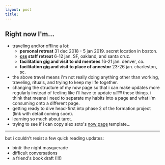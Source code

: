 ```yaml
---
layout: post
title: 
---
```

## Right now I'm...

* traveling and/or offline a lot:
    - **personal retreat** 31 dec 2018 - 5 jan 2019. secret location in boston.
    - **[css](https://www.storybasedstrategy.org/) staff retreat** 6-12 jan. SF, oakland, and santa cruz.
    - **facilitation gig and visit to old mentees** 16-21 jan. denver, co.
    - **facilitation gig and visit to place of ancestor** 23-26 jan. charleston, sc.
* the above travel means i'm not really doing anything other than working, traveling, rituals, and trying to keep my life together.
* changing the structure of my now page so that i can make updates more regularly instead of feeling like i'll have to update _allllll_ these things. i think that means i need to separate my habits into a page and what i'm consuming onto a different page.
* getting ready to dive head-first into phase 2 of the formation project (link with detail coming soon).
* learning so much about tarot.
* trying to see if i can copy alex soto's [now page](https://dynamicmetaflow.github.io/now/) template...

---

but i couldn't resist a few quick reading updates:

* binti: the night masquerade
* difficult conversations
* a friend's book draft (!!!)